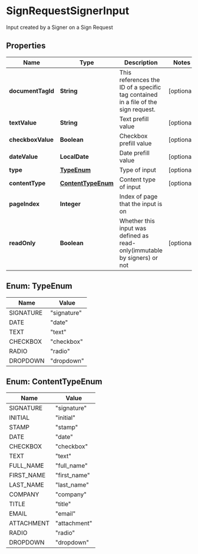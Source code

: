

# SignRequestSignerInput

Input created by a Signer on a Sign Request

## Properties

| Name | Type | Description | Notes |
|------------ | ------------- | ------------- | -------------|
|**documentTagId** | **String** | This references the ID of a specific tag contained in a file of the sign request. |  [optional] |
|**textValue** | **String** | Text prefill value |  [optional] |
|**checkboxValue** | **Boolean** | Checkbox prefill value |  [optional] |
|**dateValue** | **LocalDate** | Date prefill value |  [optional] |
|**type** | [**TypeEnum**](#TypeEnum) | Type of input |  [optional] |
|**contentType** | [**ContentTypeEnum**](#ContentTypeEnum) | Content type of input |  [optional] |
|**pageIndex** | **Integer** | Index of page that the input is on |  |
|**readOnly** | **Boolean** | Whether this input was defined as read-only(immutable by signers) or not |  [optional] |



## Enum: TypeEnum

| Name | Value |
|---- | -----|
| SIGNATURE | &quot;signature&quot; |
| DATE | &quot;date&quot; |
| TEXT | &quot;text&quot; |
| CHECKBOX | &quot;checkbox&quot; |
| RADIO | &quot;radio&quot; |
| DROPDOWN | &quot;dropdown&quot; |



## Enum: ContentTypeEnum

| Name | Value |
|---- | -----|
| SIGNATURE | &quot;signature&quot; |
| INITIAL | &quot;initial&quot; |
| STAMP | &quot;stamp&quot; |
| DATE | &quot;date&quot; |
| CHECKBOX | &quot;checkbox&quot; |
| TEXT | &quot;text&quot; |
| FULL_NAME | &quot;full_name&quot; |
| FIRST_NAME | &quot;first_name&quot; |
| LAST_NAME | &quot;last_name&quot; |
| COMPANY | &quot;company&quot; |
| TITLE | &quot;title&quot; |
| EMAIL | &quot;email&quot; |
| ATTACHMENT | &quot;attachment&quot; |
| RADIO | &quot;radio&quot; |
| DROPDOWN | &quot;dropdown&quot; |




